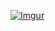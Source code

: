 [![Imgur](https://i.imgur.com/XjWkUhe.gif)](https://codepen.io/ainalem/pen/EQXjOR)
<!-- Mikael Ainalem == Snake highlight -->
